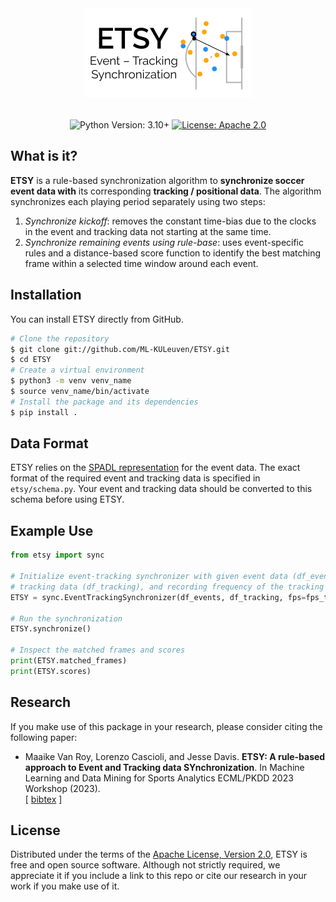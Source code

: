 <div align="center">

<img src="docs/logo.png" height="144">

<br/>
<br/>

![Python Version: 3.10+](https://img.shields.io/badge/Python-3.10+-blue.svg)
[![License: Apache 2.0](https://img.shields.io/badge/License-Apache%202.0-green.svg)](https://opensource.org/license/apache-2-0/)

</div>

## What is it?

**ETSY** is a rule-based synchronization algorithm to **synchronize soccer event data with** its corresponding **tracking / positional data**. 
The algorithm synchronizes each playing period separately using two steps:

1. *Synchronize kickoff*: removes the constant time-bias due to the clocks in the event and tracking data not starting at the same time.
2. *Synchronize remaining events using rule-base*: uses event-specific rules and a distance-based score function to identify the best matching frame within a selected time window around each event. 

## Installation

You can install ETSY directly from GitHub.

```sh
# Clone the repository
$ git clone git://github.com/ML-KULeuven/ETSY.git
$ cd ETSY
# Create a virtual environment
$ python3 -m venv venv_name
$ source venv_name/bin/activate
# Install the package and its dependencies
$ pip install .
```

## Data Format

ETSY relies on the [SPADL representation](https://github.com/ML-KULeuven/socceraction) for the event data. The exact format of the required event and tracking data is specified in `etsy/schema.py`. Your event and tracking data should be converted to this schema before using ETSY.

## Example Use

```python
from etsy import sync

# Initialize event-tracking synchronizer with given event data (df_events), 
# tracking data (df_tracking), and recording frequency of the tracking data (fps_tracking)
ETSY = sync.EventTrackingSynchronizer(df_events, df_tracking, fps=fps_tracking)

# Run the synchronization
ETSY.synchronize()

# Inspect the matched frames and scores
print(ETSY.matched_frames)
print(ETSY.scores)
```

## Research

If you make use of this package in your research, please consider citing the following paper:

- Maaike Van Roy, Lorenzo Cascioli, and Jesse Davis. **ETSY: A rule-based approach to Event and Tracking data SYnchronization**. In Machine Learning and Data Mining for Sports Analytics ECML/PKDD 2023 Workshop (2023). <br/>[ [bibtex](./docs/etsy.bibtex) ]


## License

Distributed under the terms of the [Apache License, Version 2.0](https://opensource.org/license/apache-2-0/), ETSY is free and open source software. Although not strictly required, we appreciate it if you include a link to this repo or cite our research in your work if you make use of it.


